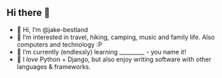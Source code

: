 ## Hi there 👋


- 👋 Hi, I’m @jake-bestland
- 👀 I’m interested in travel, hiking, camping, music and family life.  Also computers and technology :P 
- 🌱 I’m currently (endlessly) learning _________ - you name it!
- 💞️ I _love_ Python + Django, but also enjoy writing software with other languages & frameworks.
<!---
- 📫 You can reach out to me here on 
--->


<!---
uuufo/uuufo is a ✨ special ✨ repository because its `README.md` (this file) appears on your GitHub profile.
You can click the Preview link to take a look at your changes.
--->
<!--
**jake-bestland/jake-bestland** is a ✨ _special_ ✨ repository because its `README.md` (this file) appears on your GitHub profile.

Here are some ideas to get you started:

- 🔭 I’m currently working on ...
- 🌱 I’m currently learning ...
- 👯 I’m looking to collaborate on ...
- 🤔 I’m looking for help with ...
- 💬 Ask me about ...
- 📫 How to reach me: ...
- 😄 Pronouns: ...
- ⚡ Fun fact: ...
-->
